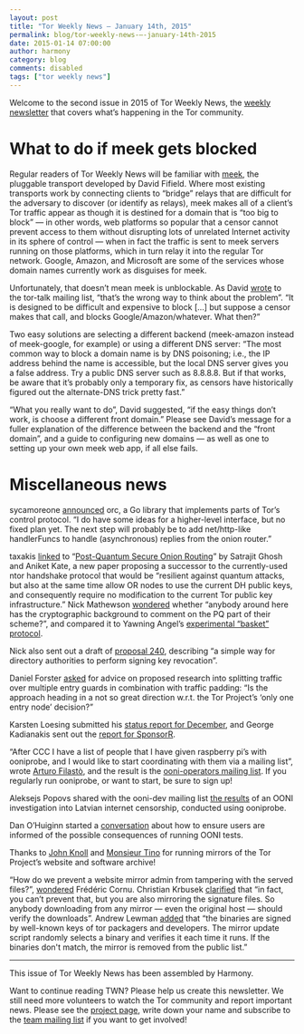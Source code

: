 ```yaml
---
layout: post
title: "Tor Weekly News — January 14th, 2015"
permalink: blog/tor-weekly-news-—-january-14th-2015
date: 2015-01-14 07:00:00
author: harmony
category: blog
comments: disabled
tags: ["tor weekly news"]
---
```


Welcome to the second issue in 2015 of Tor Weekly News, the [weekly newsletter](https://lists.torproject.org/cgi-bin/mailman/listinfo/tor-news) that covers what’s happening in the Tor community.

What to do if meek gets blocked
===============================

Regular readers of Tor Weekly News will be familiar with [meek](https://trac.torproject.org/projects/tor/wiki/doc/meek), the pluggable transport developed by David Fifield. Where most existing transports work by connecting clients to “bridge” relays that are difficult for the adversary to discover (or identify as relays), meek makes all of a client’s Tor traffic appear as though it is destined for a domain that is “too big to block” — in other words, web platforms so popular that a censor cannot prevent access to them without disrupting lots of unrelated Internet activity in its sphere of control — when in fact the traffic is sent to meek servers running on those platforms, which in turn relay it into the regular Tor network. Google, Amazon, and Microsoft are some of the services whose domain names currently work as disguises for meek.

Unfortunately, that doesn’t mean meek is unblockable. As David [wrote](https://lists.torproject.org/pipermail/tor-talk/2015-January/036410.html) to the tor-talk mailing list, “that’s the wrong way to think about the problem”. “It is designed to be difficult and expensive to block […] but suppose a censor makes that call, and blocks Google/Amazon/whatever. What then?”

Two easy solutions are selecting a different backend (meek-amazon instead of meek-google, for example) or using a different DNS server: “The most common way to block a domain name is by DNS poisoning; i.e., the IP address behind the name is accessible, but the local DNS server gives you a false address. Try a public DNS server such as 8.8.8.8. But if that works, be aware that it’s probably only a temporary fix, as censors have historically figured out the alternate-DNS trick pretty fast.”

“What you really want to do”, David suggested, “if the easy things don’t work, is choose a different front domain.” Please see David’s message for a fuller explanation of the difference between the backend and the “front domain”, and a guide to configuring new domains — as well as one to setting up your own meek web app, if all else fails.

Miscellaneous news
==================

sycamoreone [announced](https://lists.torproject.org/pipermail/tor-talk/2015-January/036425.html) orc, a Go library that implements parts of Tor’s control protocol. “I do have some ideas for a higher-level interface, but no fixed plan yet. The next step will probably be to add net/http-like handlerFuncs to handle (asynchronous) replies from the onion router.”

taxakis [linked](https://lists.torproject.org/pipermail/tor-talk/2015-January/036420.html) to “[Post-Quantum Secure Onion Routing](http://eprint.iacr.org/2015/008)” by Satrajit Ghosh and Aniket Kate, a new paper proposing a successor to the currently-used ntor handshake protocol that would be “resilient against quantum attacks, but also at the same time allow OR nodes to use the current DH public keys, and consequently require no modification to the current Tor public key infrastructure.” Nick Mathewson [wondered](https://lists.torproject.org/pipermail/tor-talk/2015-January/036429.html) whether “anybody around here has the cryptographic background to comment on the PQ part of their scheme?”, and compared it to Yawning Angel’s [experimental “basket” protocol](https://lists.torproject.org/pipermail/tor-dev/2014-December/007977.html).

Nick also sent out a draft of [proposal 240](https://lists.torproject.org/pipermail/tor-dev/2015-January/008115.html), describing “a simple way for directory authorities to perform signing key revocation”.

Daniel Forster [asked](https://lists.torproject.org/pipermail/tor-dev/2015-January/008099.html) for advice on proposed research into splitting traffic over multiple entry guards in combination with traffic padding: “Is the approach heading in a not so great direction w.r.t. the Tor Project’s ‘only one entry node’ decision?”

Karsten Loesing submitted his [status report for December](https://lists.torproject.org/pipermail/tor-reports/2015-January/000744.html), and George Kadianakis sent out the [report for SponsorR](https://lists.torproject.org/pipermail/tor-reports/2015-January/000745.html).

“After CCC I have a list of people that I have given raspberry pi’s with ooniprobe, and I would like to start coordinating with them via a mailing list”, wrote [Arturo Filastò](https://bugs.torproject.org/14140), and the result is the [ooni-operators mailing list](https://lists.torproject.org/cgi-bin/mailman/listinfo/ooni-operators). If you regularly run ooniprobe, or want to start, be sure to sign up!

Aleksejs Popovs shared with the ooni-dev mailing list [the results](https://lists.torproject.org/pipermail/ooni-dev/2015-January/000220.html) of an OONI investigation into Latvian internet censorship, conducted using ooniprobe.

Dan O’Huiginn started a [conversation](https://lists.torproject.org/pipermail/ooni-dev/2015-January/000208.html) about how to ensure users are informed of the possible consequences of running OONI tests.

Thanks to [John Knoll](https://lists.torproject.org/pipermail/tor-mirrors/2015-January/000828.html) and [Monsieur Tino](https://lists.torproject.org/pipermail/tor-mirrors/2015-January/000835.html) for running mirrors of the Tor Project’s website and software archive!

“How do we prevent a website mirror admin from tampering with the served files?”, [wondered](https://lists.torproject.org/pipermail/tor-mirrors/2015-January/000844.html) Frédéric Cornu. Christian Krbusek [clarified](https://lists.torproject.org/pipermail/tor-mirrors/2015-January/000845.html) that “in fact, you can’t prevent that, but you are also mirroring the signature files. So anybody downloading from any mirror — even the original host — should verify the downloads”. Andrew Lewman [added](https://lists.torproject.org/pipermail/tor-mirrors/2015-January/000848.html) that “the binaries are signed by well-known keys of tor packagers and developers. The mirror update script randomly selects a binary and verifies it each time it runs. If the binaries don't match, the mirror is removed from the public list.”

* * * * *

This issue of Tor Weekly News has been assembled by Harmony.

Want to continue reading TWN? Please help us create this newsletter. We still need more volunteers to watch the Tor community and report important news. Please see the [project page](https://trac.torproject.org/projects/tor/wiki/TorWeeklyNews), write down your name and subscribe to the [team mailing list](https://lists.torproject.org/cgi-bin/mailman/listinfo/news-team) if you want to get involved!
